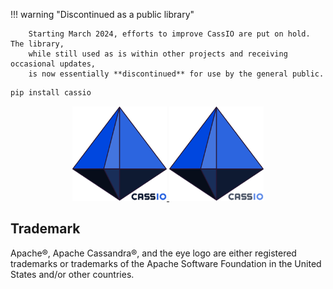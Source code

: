 !!! warning "Discontinued as a public library"

        Starting March 2024, efforts to improve CassIO are put on hold. The library,
        while still used as is within other projects and receiving occasional updates,
        is now essentially **discontinued** for use by the general public.

```bash
pip install cassio
```

<p align="center">
  <a href="http://colab.research.google.com/github/CassioML/cassio-website/blob/main/docs/frameworks/examples/.colab/colab_quickstart.ipynb" target="blank;">
    <img src="images/cassio_logo1_transparent.png#only-light" alt="CassIO logo" style="width: 30%;"/>
    <img src="images/cassio_logo1_transparent_darkmode.png#only-dark" alt="CassIO logo" style="width: 30%;"/>
  </a>
</p>

## Trademark

Apache®, Apache Cassandra®, and the eye logo are either registered trademarks or trademarks of the Apache Software Foundation in the United States and/or other countries.
